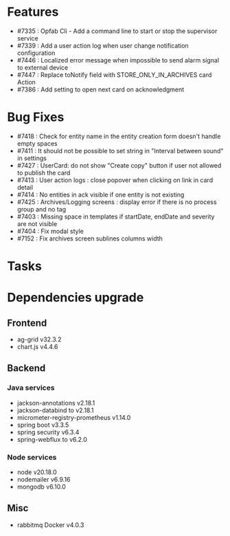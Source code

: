 
# Features
- #7335 : Opfab Cli - Add a command line to start or stop the supervisor service
- #7339 : Add a user action log when user change notification configuration
- #7446 : Localized error message when impossible to send alarm signal to external device
- #7447 : Replace toNotify field with STORE_ONLY_IN_ARCHIVES card Action
- #7386 : Add setting to open next card on acknowledgment

# Bug Fixes
- #7418 : Check for entity name in the entity creation form doesn't handle empty spaces
- #7411 : It should not be possible to set string in "Interval between sound" in settings
- #7427 : UserCard: do not show "Create copy" button if user not allowed to publish the card
- #7413 : User action logs : close popover when clicking on link in card detail
- #7414 : No entities in ack visible if one entity is not existing
- #7425 : Archives/Logging screens : display error if there is no process group and no tag
- #7403 : Missing space in templates if startDate, endDate and severity are not visible
- #7404 : Fix modal style
- #7152 : Fix archives screen sublines columns width

# Tasks


# Dependencies upgrade

## Frontend

- ag-grid v32.3.2
- chart.js v4.4.6
  
## Backend 

### Java services 

- jackson-annotations v2.18.1
- jackson-databind to v2.18.1
- micrometer-registry-prometheus v1.14.0
- spring boot v3.3.5
- spring security v6.3.4
- spring-webflux to v6.2.0

### Node services

- node v20.18.0
- nodemailer v6.9.16
- mongodb v6.10.0

## Misc 

-  rabbitmq Docker v4.0.3




